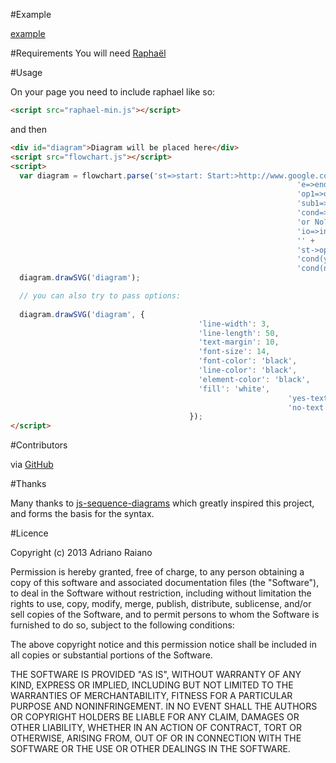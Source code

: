 #Example

[example](https://github.com/adrai/flowchart.js/blob/master/example/index.html)

#Requirements
You will need [Raphaël](http://raphaeljs.com/)

#Usage

On your page you need to include raphael like so:

```html
<script src="raphael-min.js"></script>
```

and then

```html
<div id="diagram">Diagram will be placed here</div>
<script src="flowchart.js"></script>
<script> 
  var diagram = flowchart.parse('st=>start: Start:>http://www.google.com[blank]\n' + 
																'e=>end:>http://www.google.com\n' + 
																'op1=>operation: My Operation\n' + 
																'sub1=>subroutine: My Subroutine\n' + 
																'cond=>condition: Yes \n' + 
																'or No?\n:>http://www.google.com' + 
																'io=>inputoutput: catch something...\n' + 
																'' +
																'st->op1->cond\n' + 
																'cond(yes)->io->e\n' + 
																'cond(no)->sub1->op1');
  diagram.drawSVG('diagram');

  // you can also try to pass options:
  
  diagram.drawSVG('diagram', {
					                      'line-width': 3,
					                      'line-length': 50,
					                      'text-margin': 10,
					                      'font-size': 14,
					                      'font-color': 'black',
					                      'line-color': 'black',
					                      'element-color': 'black',
					                      'fill': 'white',
															  'yes-text': 'yes',
															  'no-text': 'no'
					                    });
</script>
```


#Contributors

via [GitHub](https://github.com/adrai/flowchart.js/graphs/contributors)

#Thanks

Many thanks to [js-sequence-diagrams](http://bramp.github.io/js-sequence-diagrams/) which greatly inspired this project, and forms the basis for the syntax.

#Licence

Copyright (c) 2013 Adriano Raiano

Permission is hereby granted, free of charge, to any person obtaining a copy
of this software and associated documentation files (the "Software"), to deal
in the Software without restriction, including without limitation the rights
to use, copy, modify, merge, publish, distribute, sublicense, and/or sell
copies of the Software, and to permit persons to whom the Software is
furnished to do so, subject to the following conditions:

The above copyright notice and this permission notice shall be included in
all copies or substantial portions of the Software.

THE SOFTWARE IS PROVIDED "AS IS", WITHOUT WARRANTY OF ANY KIND, EXPRESS OR
IMPLIED, INCLUDING BUT NOT LIMITED TO THE WARRANTIES OF MERCHANTABILITY,
FITNESS FOR A PARTICULAR PURPOSE AND NONINFRINGEMENT. IN NO EVENT SHALL THE
AUTHORS OR COPYRIGHT HOLDERS BE LIABLE FOR ANY CLAIM, DAMAGES OR OTHER
LIABILITY, WHETHER IN AN ACTION OF CONTRACT, TORT OR OTHERWISE, ARISING FROM,
OUT OF OR IN CONNECTION WITH THE SOFTWARE OR THE USE OR OTHER DEALINGS IN
THE SOFTWARE.